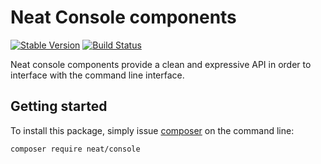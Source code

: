 Neat Console components
=======================
[![Stable Version](https://poser.pugx.org/neat/console/version)](https://packagist.org/packages/neat/console)
[![Build Status](https://travis-ci.org/neat-php/console.svg?branch=master)](https://travis-ci.org/neat-php/console)

Neat console components provide a clean and expressive API in order to interface with the command line interface.

Getting started
---------------
To install this package, simply issue [composer](https://getcomposer.org) on the
command line:
```
composer require neat/console
```
